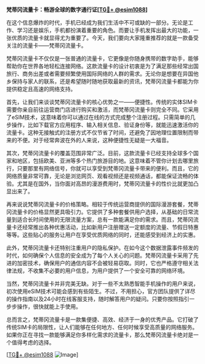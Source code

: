 **梵蒂冈流量卡：畅游全球的数字通行证[[TG💪+ @esim1088](https://t.me/s/esim1088)]**

在这个信息爆炸的时代，手机已经成为我们生活中不可或缺的一部分。无论是工作、学习还是娱乐，手机都扮演着重要的角色。而要让手机发挥出最大的功能，一张优质的流量卡就显得尤为重要了。今天，我们要向大家隆重推荐的就是一款备受关注的流量卡——梵蒂冈流量卡。

梵蒂冈流量卡不仅仅是一张普通的流量卡，它更像是你随身携带的数字助手，能够帮助你在世界各地轻松连接网络。这款流量卡的设计初衷是为了满足那些经常出国旅行、商务出差或者需要频繁使用国际网络的人群的需求。无论你是想要在异国他乡保持与家人的联系，还是希望随时随地获取最新的资讯，梵蒂冈流量卡都能为你提供稳定且高速的网络支持。

首先，让我们来谈谈梵蒂冈流量卡的核心优势之一——便捷性。传统的实体SIM卡需要你亲自前往运营商门店进行购买和激活，而梵蒂冈流量卡则完全不同。它采用了eSIM技术，这意味着你可以通过在线的方式完成整个注册过程。只需简单的几步操作，比如下载官方应用程序、输入相关信息、验证身份等，就能迅速激活你的流量卡。这种无接触式的注册方式不仅节省了时间，还避免了因地理位置限制而带来的不便。对于经常奔波在外的人来说，这种便捷性无疑是一大福音。

其次，梵蒂冈流量卡的覆盖范围非常广泛。目前，这款流量卡已经支持全球多个国家和地区，包括欧美、亚洲等多个热门旅游目的地。这意味着不管你计划去哪里旅行，只要那里有网络信号，你就可以享受到梵蒂冈流量卡带来的便利。而且，它的网络质量非常可靠，无论是浏览网页、观看视频还是视频通话，都能保证流畅的体验。尤其是在国外，当你面对高昂的漫游费用时，梵蒂冈流量卡的性价比就更加凸显出来了。

再来说说梵蒂冈流量卡的价格策略。相较于传统运营商提供的国际漫游套餐，梵蒂冈流量卡的价格显然更具吸引力。它提供了多种套餐供用户选择，从基础的日常流量到适合长时间使用的无限流量方案，总有一款能满足你的需求。而且，梵蒂冈流量卡还经常推出各种优惠活动，比如新用户注册赠送一定额度的流量、节假日特惠等等。这些贴心的服务让用户在享受优质网络的同时，还能感受到经济上的实惠。

此外，梵蒂冈流量卡还特别注重用户的隐私保护。在如今这个数据泄露事件频发的时代，如何确保个人信息的安全成为了每个人关心的问题。梵蒂冈流量卡采用了先进的加密技术，确保用户的通信内容不会被轻易窃取。同时，它也严格遵守相关法律法规，不收集不必要的用户信息，为用户提供了一个安全可靠的网络环境。

当然，梵蒂冈流量卡并非完美无缺。对于一些不太熟悉智能手机操作的用户来说，初次使用eSIM技术可能会感到有些陌生。不过，不用担心，官方团队提供了详尽的操作指南以及24小时在线客服支持，随时解答用户的疑问。只要你按照指引一步步操作，很快就能上手使用。

总而言之，梵蒂冈流量卡是一款集便捷、高效、经济于一身的优秀产品。它打破了传统SIM卡的局限性，让人们能够在任何地方、任何时候享受高质量的网络服务。如果你正在寻找一款能够满足你多样化需求的流量卡，那么梵蒂冈流量卡绝对是一个值得考虑的选择。

[[TG💪+ @esim1088](https://t.me/s/esim1088) ![Image](https://i.postimg.cc/4NQfJmqS/Snipaste-2025-05-13-00-14-12.png)]